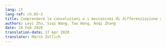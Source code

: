 ```yaml
---
lang: it
lang-ref: ch.05-3
title: Comprendere le convoluzioni e i meccanismi di differenziazione automatica
authors: Leyi Zhu, Siqi Wang, Tao Wang, Anqi Zhang
date: 28 Feb 2020
translation-date: 17 Apr 2020
translator: Marco Zullich
---
```


